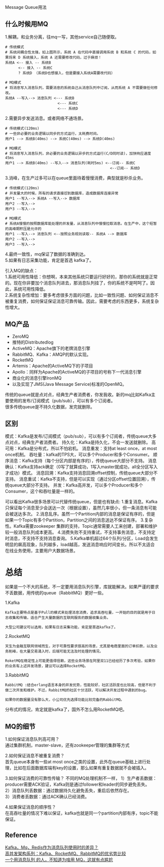 Message Queue用法

## 什么时候用MQ
1.解耦，和业务分离，往mq一写，其他service自己随便取。 
```
# 传统模式
# 系统间耦合性太强，如上图所示，系统 A 在代码中直接调用系统 B 和系统 C 的代码，如果将来 D 系统接入，系统 A 还需要修改代码，过于麻烦！
系统A <-- 接入 -- 系统B
      <-- 接入 -- 系统C
	  ? 系统D （系统D也想接入，但是要接入系统A需要改代码）

# MQ模式
# 将消息写入消息队列，需要消息的系统自己从消息队列中订阅，从而系统 A 不需要做任何修改。
系统A --写入--> 消息队列 <--- 系统B
                        <--- 系统C
						<--- 系统D
```
2.需要异步发送消息。或者网络不通场景。
```
# 传统模式(120ms)
# 一些非必要的业务逻辑以同步的方式运行，太耗费时间。
用户1 --> 系统B(40ms) --> 系统C(40ms) --> 系统D(40ms)

# MQ模式
# 将消息写入消息队列，非必要的业务逻辑以异步的方式运行(C/D同时读)，加快响应速度 45ms
用户1 --> 系统B(40ms) --写入--> 消息队列(耗时5ms) <--订阅-- 系统C
                                                <--订阅-- 系统D
```
3.消峰，在生产过多可以在queue里面待着慢慢消费，典型就是秒杀业务。  
```
# 传统模式(120ms)
# 并发量大的时候，所有的请求直接怼到数据库，造成数据库连接异常
用户1 --写入--> 系统A --写入--> 数据库
用户2 --写入-->                        
用户3 --写入-->		

# MQ模式
# 系统A慢慢的按照数据库能处理的并发量，从消息队列中慢慢拉取消息。在生产中，这个短暂的高峰期积压是允许的
用户1 --写入--> 消息队列 <--按照业务规则读取-- 系统A --> 数据库
用户2 --写入-->                        
用户3 --写入-->				
```
4.最终一致性，mq保证了数据的准确到达。  
5.如果有日志采集功能，肯定是首选 kafka了。  

引入MQ的缺点：  
1.系统可用性降低：你想啊，本来其他系统只要运行好好的，那你的系统就是正常的。现在你非要加个消息队列进去，那消息队列挂了，你的系统不是呵呵了。因此，系统可用性降低。  
2.系统复杂性增加：要多考虑很多方面的问题，比如一致性问题、如何保证消息不被重复消费，如何保证保证消息可靠传输。因此，需要考虑的东西更多，系统复杂性增大。  

## MQ产品
* ZeroMQ
* 推特的Distributedlog
* ActiveMQ：Apache旗下的老牌消息引擎
* RabbitMQ、Kafka：AMQP的默认实现。
* RocketMQ
* Artemis：Apache的ActiveMQ下的子项目
* Apollo：同样为Apache的ActiveMQ的子项目的号称下一代消息引擎
* 商业化的消息引擎IronMQ
* 以及实现了JMS(Java Message Service)标准的OpenMQ。

传统的queue就是点对点，经典生产者消费者，你发我收。新的mq比如Kafka主要使用的发布/订阅模式（pub/sub），可以有多个订阅者。  
很多传统queue是不持久化数据，发完就删除。  

## 区别
模式：Kafka是发布/订阅模式（pub/sub），可以有多个订阅者，传统queue大多点对点，经典生产者消费者。
持久化：Kafka是持久化，不会一发送就删除。
高可用：Kafka是分布式，所以不怕宕机。
消息重发：支持at least once，at most once机制。
吞吐量：kafka的TPS大，可以多个Producer和多个Consumer。
顺序消息：Kafka支持（每个分区内部是有序的），传统queue大部分不支持。
消息确认：Kafka支持ack确定（0写了就算成功，1写入master就成功，all全分区写入才成功）模式。
消息回溯：Kafka支持消息回溯offset控制，传统queue大部分不支持。
消息重试：Kafka不支持，但是可以实现（通过分区offset位置回溯），传统queue大部分不支持。
并发：Kafka高并发，可以多个Producer和多个Consumer，这个和吞吐量是一样的。

可以看出Kafka很多场景可以代替传统queue，但是也有缺点:
1.重复消息。Kafka只保证每个消息至少会送达一次（根据设置），虽然几率很小，但一条消息有可能会被送达多次。
2.消息乱序。虽然一个Partition内部的消息是保证有序的，但是如果一个Topic有多个Partition，Partition之间的消息送达不保证有序。
3.复杂性。Kafka需要zookeeper 集群的支持，Topic通常需要人工来创建，部署和维护较一般消息队列成本更高。
4.消费失败不支持重试，不支持事务消息，不支持定时消息，不支持不支持消息查询。
5.Kafka单机超过64个队列/分区，Load会发生明显的飙高现象，队列越多，load越高，发送消息响应时间变长。所以不太适合在线业务使用，主要用户大数据场景。

# 总结
如果是一个不大的系统，不一定要用消息队列引擎，库就能解决。如果严谨的要求不丢数据，用传统的queue（RabbitMQ）更好一些。

1.Kafka  
```
Kafka主要特点是基于Pull的模式来处理消息消费，追求高吞吐量，一开始的目的就是用于日志收集和传输，适合产生大量数据的互联网服务的数据收集业务。  

大型公司建议可以选用，如果有日志采集功能，肯定是首选kafka了。  
```

2.RocketMQ
```
天生为金融互联网领域而生，对于可靠性要求很高的场景，尤其是电商里面的订单扣款，以及业务削峰，在大量交易涌入时，后端可能无法及时处理的情况。

RoketMQ在稳定性上可能更值得信赖，这些业务场景在阿里双11已经经历了多次考验，如果你的业务有上述并发场景，建议可以选择RocketMQ。
```

3.RabbitMQ
```
RabbitMQ :结合erlang语言本身的并发优势，性能较好，社区活跃度也比较高，但是不利于做二次开发和维护。不过，RabbitMQ的社区十分活跃，可以解决开发过程中遇到的bug。

如果你的数据量没有那么大，小公司优先选择功能比较完备的RabbitMQ。
```

分布式的情况，肯定就是kafka了，国外不怎么用RocketMQ吧。

## MQ的细节
1.如何保证消息队列高可用？  
通过集群机制，master-slave，还有zookeeper管理的集群等方式

2.如何保证消息不被重复消费？  
首先queue本身有一些at most once之类的设置，此外在queue基础上进行处理，比如在后面数据库端有key的设置，那么如果有重复数据就不会被插入。

3.如何保证消费的可靠性传输？ 
不同的MQ处理机制不一样， 
1）生产者丢数据：producer需要ACK验证，Kafka则是通过follower和leader的同步避免丢失。  
2）消息队列丢数据：通过数据持久化避免丢失，重启后依然存在。  
3）消费者丢数据：通过ACK确认已经消费。  

4.如果保证消息的顺序性？  
在高吞吐量的情况下难以保证，kafka也就是同一个partition内部有序，topic不能保证。

## Reference
[Kafka，Mq，Redis作为消息队列使用时的差异？](https://www.zhihu.com/question/43557507)  
[高并发架构系列：Kafka、RocketMQ、RabbitMQ的优劣势比较](https://blog.csdn.net/weixin_34197488/article/details/89544910?utm_medium=distribute.pc_relevant.none-task-blog-BlogCommendFromMachineLearnPai2-1.control&dist_request_id=&depth_1-utm_source=distribute.pc_relevant.none-task-blog-BlogCommendFromMachineLearnPai2-1.control)  
[一个用消息队列 的人，不知道为啥用 MQ，这就有点尴尬](https://learnku.com/articles/36282)  


